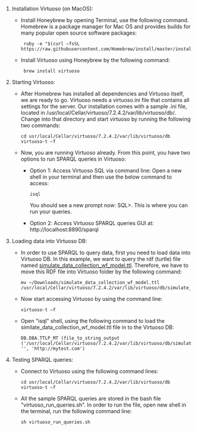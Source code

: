 
1. Installation Virtuoso (on MacOS): 
   - Install Honeybrew by opening Terminal, use the following command. Homebrew is a package manager for Mac OS and provides builds for      many popular open source software packages:
          
          
          ruby -e "$(curl –fsSL https://raw.githubusercontent.com/Homebrew/install/master/install)" 

   - Install Virtuoso using Honeybrew by the following command: 
          
          brew install virtuoso 
          
2. Starting Virtuoso: 
   - After Homebrew has installed all dependencies and Virtuoso itself, we are ready to go. Virtuoso needs a virtuoso.ini file that contains all settings for the server. Our installation comes with a sample .ini file, located in /usr/local/Cellar/virtuoso/7.2.4.2/var/lib/virtuoso/db/. Change into that directory and start virtuoso by running the following two commands: 
    
         cd usr/local/Cellar/virtuoso/7.2.4.2/var/lib/virtuoso/db  
         virtuoso-t –f 
         
   - Now, you are running Virtuoso already. From this point, you have two options to run SPARQL queries in Virtuoso: 
 
      + Option 1: Access Virtuoso SQL via command line: Open a new shell in your terminal and then use the below command to access:
      
	        isql 
          
          You should see a new prompt now: SQL>. This is where you can run your queries.
          
      + Option 2: Access Virtuoso SPARQL queries GUI at: http://localhost:8890/sparql 

3. Loading data into Virtuoso DB:

   - In order to use SPARQL to query data, first you need to load data into Virtuoso DB. In this example, we want to query the rdf (turtle) file named [simulate_data_collection_wf_model.ttl](https://github.com/idaks/DataONE-Prov-Summer-2017/blob/master/examples/simulate_data_collection/RDF-facts/simulate_data_collection_wf_model.ttl). Therefore, we have to move this RDF file into Virtuoso folder by the following command:

         mv ~/Downloads/simulate_data_collection_wf_model.ttl /usr/local/Cellar/virtuoso/7.2.4.2/var/lib/virtuoso/db/simulate_data_collection_wf_model.ttl 
 
   - Now start accessing Virtuoso by using the command line:
   
         virtuoso-t –f 
   
   - Open "isql" shell, using the following command to load the similate_data_collection_wf_model.ttl file in to the Virtuoso DB:
   
         DB.DBA.TTLP_MT (file_to_string_output ('/usr/local/Cellar/virtuoso/7.2.4.2/var/lib/virtuoso/db/simulate_data_collection_wf_model.ttl'), '', 'http://mytest.com')
	 
4. Testing SPARQL queries:
   - Connect to Virtuoso using the following command lines:
   
         cd usr/local/Cellar/virtuoso/7.2.4.2/var/lib/virtuoso/db  
	     virtuoso-t –f 
   - All the sample SPARQL queries are stored in the bash file "virtuoso_run_queries.sh". In order to run the file, open new shell in the terminal, run the following command line:
         
         sh virtuoso_run_queries.sh
